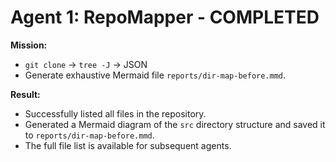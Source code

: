 # Agent 1: RepoMapper - COMPLETED

**Mission:**

- `git clone` → `tree -J` → JSON
- Generate exhaustive Mermaid file `reports/dir-map-before.mmd`.

**Result:**

- Successfully listed all files in the repository.
- Generated a Mermaid diagram of the `src` directory structure and saved it to `reports/dir-map-before.mmd`.
- The full file list is available for subsequent agents.
